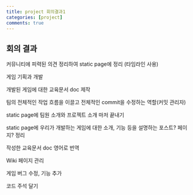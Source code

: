 ```yaml
---
title: project 회의결과1
categories: [project]
comments: true
---
```


회의 결과
-------------------------------------------------------------------------
커뮤니티에 피력된 의견 정리하여 static page에 정리 (타임라인 사용)

게임 기획과 개발

개발된 게임에 대한 교육문서 doc 제작

팀의 전체적인 작업 흐름을 이끌고 전체적인 commit을 수정하는 역할(커밋 관리자)

static page에 팀원 소개와 프로젝트 소개 마저 끝내기

static page에 우리가 개발하는 게임에 대한 소개, 기능 등을 설명하는 포스트? 페이지? 정리

작성한 교육문서 doc 영어로 번역

Wiki 페이지 관리

게임 버그 수정, 기능 추가

코드 주석 달기

